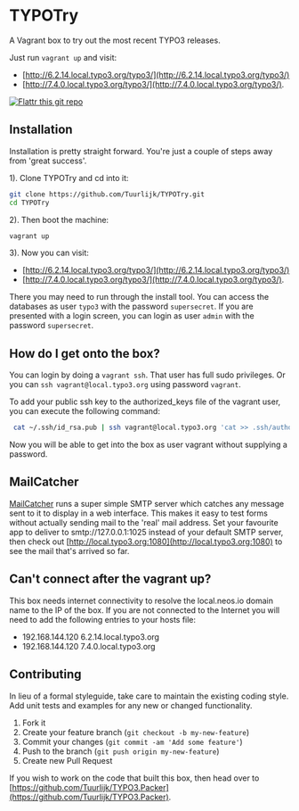 # TYPOTry
A Vagrant box to try out the most recent TYPO3 releases.

Just run `vagrant up` and visit:

* [http://6.2.14.local.typo3.org/typo3/](http://6.2.14.local.typo3.org/typo3/)
* [http://7.4.0.local.typo3.org/typo3/](http://7.4.0.local.typo3.org/typo3/).

[![Flattr this git repo](http://api.flattr.com/button/flattr-badge-large.png)](https://flattr.com/submit/auto?user_id=Tuurlijk&url=https://github.com/Tuurlijk/TYPOTry&title=TYPOTry&language=Ansible&tags=github&category=software)

## Installation
Installation is pretty straight forward. You're just a couple of steps away from 'great success'.

1). Clone TYPOTry and cd into it:
```bash
git clone https://github.com/Tuurlijk/TYPOTry.git
cd TYPOTry
```

2). Then boot the machine:
```bash
vagrant up
```

3). Now you can visit:

* [http://6.2.14.local.typo3.org/typo3/](http://6.2.14.local.typo3.org/typo3/)
* [http://7.4.0.local.typo3.org/typo3/](http://7.4.0.local.typo3.org/typo3/).

There you may need to run through the install tool. You can access the databases as user `typo3` with the password `supersecret`. If you are presented with a login screen, you can login as user `admin` with the password `supersecret`.

## How do I get onto the box?
You can login by doing a `vagrant ssh`. That user has full sudo privileges. Or you can `ssh vagrant@local.typo3.org` using password `vagrant`.

To add your public ssh key to the authorized_keys file of the vagrant user, you can execute the following command:

```bash
 cat ~/.ssh/id_rsa.pub | ssh vagrant@local.typo3.org 'cat >> .ssh/authorized_keys'
```

Now you will be able to get into the box as user vagrant without supplying a password.

## MailCatcher
[MailCatcher](http://mailcatcher.me/) runs a super simple SMTP server which catches any message sent to it to display in a web interface. This makes it easy to test forms without actually sending mail to the 'real' mail address. Set your favourite app to deliver to smtp://127.0.0.1:1025 instead of your default SMTP server, then check out [http://local.typo3.org:1080](http://local.typo3.org:1080) to see the mail that's arrived so far.

## Can't connect after the vagrant up?

This box needs internet connectivity to resolve the local.neos.io domain name to the IP of the box. If you are not connected to the Internet you will need to add the following entries to your hosts file:

* 192.168.144.120 6.2.14.local.typo3.org
* 192.168.144.120 7.4.0.local.typo3.org

## Contributing
In lieu of a formal styleguide, take care to maintain the existing coding style. Add unit tests and examples for any new or changed functionality.

1. Fork it
2. Create your feature branch (`git checkout -b my-new-feature`)
3. Commit your changes (`git commit -am 'Add some feature'`)
4. Push to the branch (`git push origin my-new-feature`)
5. Create new Pull Request

If you wish to work on the code that built this box, then head over to [https://github.com/Tuurlijk/TYPO3.Packer](https://github.com/Tuurlijk/TYPO3.Packer).
